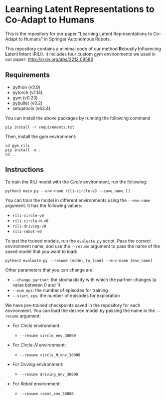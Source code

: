 # Learning Latent Representations to Co-Adapt to Humans

This is the repository for our paper "Learning Latent Representations to Co-Adapt to Humans" in 
Springer Autonomous Robots. 

This repository contains a minimal code of our method **R**obustly **I**nfluencing **L**atent **I**ntent (RILI).
It includes four custom gym environments we used in our paper: http://arxiv.org/abs/2212.09586

## Requirements
- python (v3.9)
- pytorch (v1.14)
- gym (v0.23)
- pybullet (v3.2)
- setuptools (v63.4)

You can install the above packages by running the following command

`
pip install -r requirements.txt
`

Then, install the gym environment:

```
cd gym_rili
pip install -e .
cd ..
```

## Instructions
To train the RILI model with the _Circle_ environment, run the following:

`python3 main.py --env-name rili-circle-v0 --save_name []`

You can train the model in different environments using the `--env-name` argument. It has the following
values:

- `rili-circle-v0`
- `rili-circle-N-v0`
- `rili-driving-v0`
- `rili-robot-v0`

To test the trained models, run the `evaluate.py` script. Pass the correct environment name, and
use the `--resume` argument to pass the name of the saved model that you want to load:

`python3 evaluate.py --resume [model_to_load] --env-name [env_name]`

Other parameters that you can change are:
- `--change_partner`: the stochasticity with which the partner changes (a value between 0 and 1) 
- `--num_eps`: the number of episodes for training
- `--start_eps`: the number of episodes for exploration

We have pre-trained checkpoints saved in the repository for each environment. You can load the desired
model by passing the name in the `--resume` argument:

- For _Circle_ environment:
  - `--resume circle_env_30000`

- For _Circle-N_ environment:
  - `--resume circle_N_env_30000`

- For _Driving_ environment:
  - `--resume driving_env_30000`

- For _Robot_ environment:
  - `--resume robot_env_30000`

